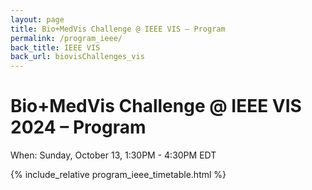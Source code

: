 ```yaml
---
layout: page
title: Bio+MedVis Challenge @ IEEE VIS – Program
permalink: /program_ieee/
back_title: IEEE VIS
back_url: biovisChallenges_vis
---
```


# Bio+MedVis Challenge @ IEEE VIS 2024 – Program

When: Sunday, October 13, 1:30PM - 4:30PM EDT

{% include_relative program_ieee_timetable.html %}
